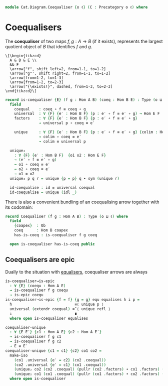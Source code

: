 <!--
```agda
open import Cat.Prelude
```
-->

```agda
module Cat.Diagram.Coequaliser {o ℓ} (C : Precategory o ℓ) where

```

<!--
```agda
open import Cat.Reasoning C
private variable
  A B : Ob
  f g h : Hom A B
```
-->

# Coequalisers

The **coequaliser** of two maps $f, g : A \to B$ (if it exists),
represents the largest quotient object of $B$ that identifies $f$
and $g$.

~~~{.quiver}
\[\begin{tikzcd}
  A & B & E \\
  && F
  \arrow["f", shift left=2, from=1-1, to=1-2]
  \arrow["g"', shift right=2, from=1-1, to=1-2]
  \arrow[from=1-2, to=1-3]
  \arrow[from=1-2, to=2-3]
  \arrow["{\exists!}", dashed, from=1-3, to=2-3]
\end{tikzcd}\]
~~~

```agda
record is-coequaliser {E} (f g : Hom A B) (coeq : Hom B E) : Type (o ⊔ ℓ) where
  field
    coequal    : coeq ∘ f ≡ coeq ∘ g
    universal  : ∀ {F} {e′ : Hom B F} (p : e′ ∘ f ≡ e′ ∘ g) → Hom E F
    factors    : ∀ {F} {e′ : Hom B F} {p : e′ ∘ f ≡ e′ ∘ g}
               → universal p ∘ coeq ≡ e′

    unique     : ∀ {F} {e′ : Hom B F} {p : e′ ∘ f ≡ e′ ∘ g} {colim : Hom E F}
               → colim ∘ coeq ≡ e′
               → colim ≡ universal p

  unique₂
    : ∀ {F} {e′ : Hom B F}  {o1 o2 : Hom E F}
    → (e′ ∘ f ≡ e′ ∘ g)
    → o1 ∘ coeq ≡ e′
    → o2 ∘ coeq ≡ e′
    → o1 ≡ o2
  unique₂ p q r = unique {p = p} q ∙ sym (unique r)

  id-coequalise : id ≡ universal coequal
  id-coequalise = unique (idl _)
```

There is also a convenient bundling of an coequalising arrow together with
its codomain:

```agda
record Coequaliser (f g : Hom A B) : Type (o ⊔ ℓ) where
  field
    {coapex}  : Ob
    coeq      : Hom B coapex
    has-is-coeq : is-coequaliser f g coeq

  open is-coequaliser has-is-coeq public
```

## Coequalisers are epic

Dually to the situation with [equalisers], coequaliser arrows are always

[equalisers]: Cat.Diagram.Equaliser.html
[epic]: Cat.Morphism.html#epis

```agda
is-coequaliser→is-epic
  : ∀ {E} (coequ : Hom A E)
  → is-coequaliser f g coequ
  → is-epic coequ
is-coequaliser→is-epic {f = f} {g = g} equ equalises h i p =
  h                            ≡⟨ unique p ⟩
  universal (extendr coequal) ≡˘⟨ unique refl ⟩
  i                            ∎
  where open is-coequaliser equalises

coequaliser-unique
  : ∀ {E E′} {c1 : Hom A E} {c2 : Hom A E′}
  → is-coequaliser f g c1
  → is-coequaliser f g c2
  → E ≅ E′
coequaliser-unique {c1 = c1} {c2} co1 co2 =
  make-iso
    (co1 .universal {e′ = c2} (co2 .coequal))
    (co2 .universal {e′ = c1} (co1 .coequal))
    (unique₂ co2 (co2 .coequal) (pullr (co2 .factors) ∙ co1 .factors) (idl _))
    (unique₂ co1 (co1 .coequal) (pullr (co1 .factors) ∙ co2 .factors) (idl _))
  where open is-coequaliser
```

